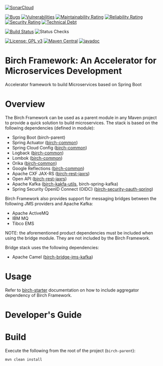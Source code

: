 [![SonarCloud](https://sonarcloud.io/images/project_badges/sonarcloud-black.svg)](https://sonarcloud.io/dashboard?id=org.birchframework%3Abirch-parent)

[![Bugs](https://sonarcloud.io/api/project_badges/measure?project=org.birchframework%3Abirch-parent&metric=bugs)](https://sonarcloud.io/dashboard?id=org.birchframework%3Abirch-parent)
[![Vulnerabilities](https://sonarcloud.io/api/project_badges/measure?project=org.birchframework%3Abirch-parent&metric=vulnerabilities)](https://sonarcloud.io/dashboard?id=org.birchframework%3Abirch-parent)
[![Maintainability Rating](https://sonarcloud.io/api/project_badges/measure?project=org.birchframework%3Abirch-parent&metric=sqale_rating)](https://sonarcloud.io/dashboard?id=org.birchframework%3Abirch-parent)
[![Reliability Rating](https://sonarcloud.io/api/project_badges/measure?project=org.birchframework%3Abirch-parent&metric=reliability_rating)](https://sonarcloud.io/dashboard?id=org.birchframework%3Abirch-parent)
[![Security Rating](https://sonarcloud.io/api/project_badges/measure?project=org.birchframework%3Abirch-parent&metric=security_rating)](https://sonarcloud.io/dashboard?id=org.birchframework%3Abirch-parent)
[![Technical Debt](https://sonarcloud.io/api/project_badges/measure?project=org.birchframework%3Abirch-parent&metric=sqale_index)](https://sonarcloud.io/dashboard?id=org.birchframework%3Abirch-parent)

[![Build Status](https://jenkins.khalichi.com/buildStatus/icon?job=birch-parent/release%252F1.3.3&style=plastic)](https://jenkins.khalichi.com/job/birch-parent/job/release%252F1.3.3/)
![Status Checks](https://img.shields.io/github/checks-status/birch-framework/birch-parent/HEAD?style=plastic)

[![License: GPL v3](https://img.shields.io/badge/License-GPLv3-blue.svg)](https://www.gnu.org/licenses/gpl-3.0)
[![Maven Central](https://img.shields.io/maven-central/v/org.birchframework/birch-parent.svg?label=Maven%20Central)](https://search.maven.org/search?q=g:%22org.birchframework%22)
[![javadoc](https://javadoc.io/badge2/org.birchframework/birch-parent/javadoc.svg)](https://javadoc.io/doc/org.birchframework)
# Birch Framework: An Accelerator for Microservices Development
Accelerator framework to build Microservices based on Spring Boot

# Overview
The Birch Framework can be used as a parent module in any Maven project to provide a quick solution to build microservices.  The stack is based on the
following dependencies (defined in module):

* Spring Boot (birch-parent)
* Spring Actuator ([birch-common](birch-common/README.md))
* Spring Cloud Config ([birch-common](birch-common/README.md))
* Logback ([birch-common](birch-common/README.md))
* Lombok ([birch-common](birch-common/README.md))
* Orika ([birch-common](birch-common/README.md))
* Google Reflections ([birch-common](birch-common/README.md))
* Apache CXF JAX-RS ([birch-rest-jaxrs](birch-rest-jaxrs/README.md))
* Open API ([birch-rest-jaxrs](birch-rest-jaxrs/README.md))
* Apache Kafka ([birch-kakfa-utils](birch-kafka-utils/README.md), birch-spring-kafka)
* Spring Security OpenID Connect (OIDC) ([birch-security-oauth-spring](birch-security-oauth-spring/README.md))

Birch Framework also provides support for messaging bridges between the following JMS providers and Apache Kafka:

* Apache ActiveMQ
* IBM MQ
* Tibco EMS

NOTE: the aforementioned product dependencies must be included when using the bridge module.  They are not included by the Birch Framework.

Bridge stack uses the following dependencies:

* Apache Camel ([birch-bridge-jms-kafka](birch-bridge-jms-kafka/README.md))

# Usage
Refer to [birch-starter](birch-starter/README.md) documentation on how to include aggregator dependency of Birch Framework.

# Developer's Guide

# Build
Execute the following from the root of the project (`birch-parent`):

    mvn clean install
